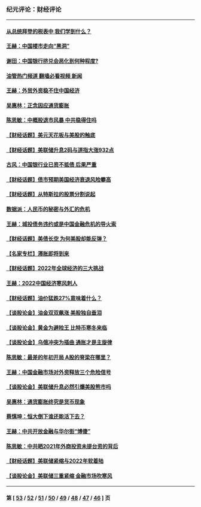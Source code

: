### 纪元评论：财经评论
---
#### [从总统拜登的税表中 我们学到什么？](../../pages/nsc1026/n13773081.md?07300330) 
#### [王赫：中国楼市走向“黑洞”](../../pages/nsc1026/n13770647.md?07300330) 
#### [谢田：中国银行挤兑会恶化到何种程度?](../../pages/nsc1026/n13766965.md?07300330) 
#### [油管热门频道 翻墙必看视频 新闻](ok?07300330)
#### [王赫：外贸外资稳不住中国经济](../../pages/nsc1026/n13753933.md?07300330) 
#### [吴惠林：正念因应通货膨胀](../../pages/nsc1026/n13750350.md?07300330) 
#### [陈思敏：中概股退市风暴 中共稳得住吗](../../pages/nsc1026/n13738978.md?07300330) 
#### [【财经话题】美元天花板与美股的触底](../../pages/nsc1026/n13736495.md?07300330) 
#### [【财经话题】美联储升息2码与道指大涨932点](../../pages/nsc1026/n13727377.md?07300330) 
#### [古风：中国银行业已资不抵债 后果严重](../../pages/nsc1026/n13726111.md?07300330) 
#### [【财经话题】债市预期美国经济衰退风险攀高](../../pages/nsc1026/n13698043.md?07300330) 
#### [【财经话题】从特斯拉的股票分割说起](../../pages/nsc1026/n13679733.md?07300330) 
#### [数据派：人民币的秘密与外汇的危机](../../pages/nsc1026/n13667092.md?07300330) 
#### [王赫：城投债务违约或是中国金融危机的导火索](../../pages/nsc1026/n13665322.md?07300330) 
#### [【财经话题】美债长空 为何美股却能反弹？](../../pages/nsc1026/n13665895.md?07300330) 
#### [【名家专栏】滞胀即将到来](../../pages/nsc1026/n13658171.md?07300330) 
#### [【财经话题】2022年全球经济的三大挑战](../../pages/nsc1026/n13654423.md?07300330) 
#### [王赫：2022中国经济寒风刺人](../../pages/nsc1026/n13651403.md?07300330) 
#### [【财经话题】油价猛跌27%意味着什么？](../../pages/nsc1026/n13648767.md?07300330) 
#### [【谈股论金】油金双双飙涨 美股独自垂泪](../../pages/nsc1026/n13631742.md?07300330) 
#### [【谈股论金】黄金为避险王 比特币寒冬来临](../../pages/nsc1026/n13600406.md?07300330) 
#### [【谈股论金】乌俄冲突为插曲 通胀才是主旋律](../../pages/nsc1026/n13576797.md?07300330) 
#### [陈思敏：最差的年初开局 A股的脊梁在哪里？](../../pages/nsc1026/n13558359.md?07300330) 
#### [王赫：中国金融市场对外资释放三个危险信号](../../pages/nsc1026/n13546389.md?07300330) 
#### [【谈股论金】美联储升息必然引爆美股熊市吗](../../pages/nsc1026/n13519194.md?07300330) 
#### [吴惠林：通货膨胀终究是货币现象](../../pages/nsc1026/n13512979.md?07300330) 
#### [蔡慎坤：恒大倒下谁还能活下去？](../../pages/nsc1026/n13501831.md?07300330) 
#### [王赫：中共开放金融与华尔街“博傻”](../../pages/nsc1026/n13501138.md?07300330) 
#### [陈思敏：中共晒2021年外商投资未提台资的背后](../../pages/nsc1026/n13501057.md?07300330) 
#### [【财经话题】美联储紧缩与2022年软着陆](../../pages/nsc1026/n13498354.md?07300330) 
#### [【谈股论金】美联储三重紧缩 金融市场吹寒风](../../pages/nsc1026/n13487202.md?07300330) 

---
#### 第 [ [53](./53.md?07300330) / [52](./52.md?07300330) / [51](./51.md?07300330) / [50](./50.md?07300330) / [49](./49.md?07300330) / [48](./48.md?07300330) / [47](./47.md?07300330) / [46](./46.md?07300330) ] 页
